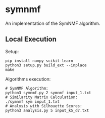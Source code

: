 # symnmf

An implementation of the SymNMF algorithm.


## Local Execution
Setup:
```shell
pip install numpy scikit-learn
python3 setup.py build_ext --inplace
make
```
Algorithms execution:
```shell
# SymNMF Algorithm:
python3 symnmf.py 2 symnmf input_1.txt
# Similarity Matrix Calculation:
./symnmf sym input_1.txt
# Analysis with Silhouette Scores:
python3 analysis.py 5 input_k5_d7.txt
```